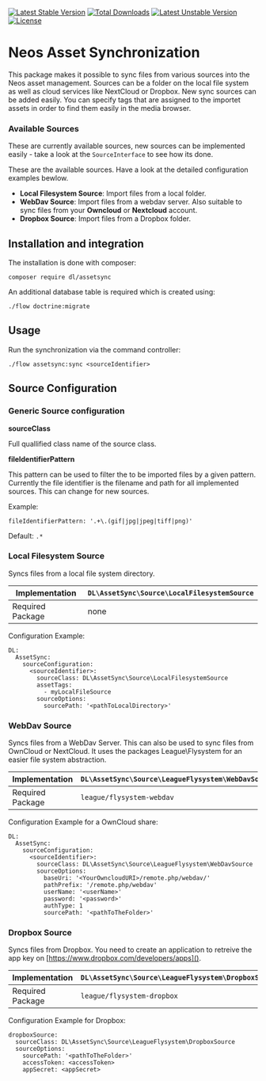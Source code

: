 [![Latest Stable Version](https://poser.pugx.org/dl/assetsync/v/stable)](https://packagist.org/packages/dl/assetsync) [![Total Downloads](https://poser.pugx.org/dl/assetsync/downloads)](https://packagist.org/packages/dl/assetsync) [![Latest Unstable Version](https://poser.pugx.org/dl/assetsync/v/unstable)](https://packagist.org/packages/dl/assetsync) [![License](https://poser.pugx.org/dl/assetsync/license)](https://packagist.org/packages/dl/assetsync)

# Neos Asset Synchronization

This package makes it possible to sync files from various sources into the Neos asset management. Sources can be a folder on the local file system as well as cloud services like NextCloud or Dropbox. New sync sources can be added easily. You can specify tags that are assigned to the importet assets in order to find them easily in the media browser.

### Available Sources
These are currently available sources, new sources can be implemented easily - take a look at the `SourceInterface` to see how its done. 

These are the available sources. Have a look at the detailed configuration examples bewlow.

- **Local Filesystem Source**: Import files from a local folder.
- **WebDav Source**: Import files from a webdav server. Also suitable to sync files from your **Owncloud** or **Nextcloud** account.
- **Dropbox Source**: Import files from a Dropbox folder.

## Installation and integration

The installation is done with composer: 

	composer require dl/assetsync

An additional database table is required which is created using:
    
    ./flow doctrine:migrate

## Usage

Run the synchronization via the command controller:

	./flow assetsync:sync <sourceIdentifier>

## Source Configuration

### Generic Source configuration

**sourceClass**

Full quallified class name of the source class.

**fileIdentifierPattern**

This pattern can be used to filter the to be imported files by a given pattern. Currently the file identifier is the filename and path for all implemented sources. 
This can change for new sources.

Example: 

    fileIdentifierPattern: '.+\.(gif|jpg|jpeg|tiff|png)'

Default: `.*`

### Local Filesystem Source

Syncs files from a local file system directory.

| Implementation   | `DL\AssetSync\Source\LocalFilesystemSource` |
|------------------|---------------------------------------------|
| Required Package | none                                        |

Configuration Example:

	DL:
	  AssetSync:
	    sourceConfiguration:
	      <sourceIdentifier>:
	        sourceClass: DL\AssetSync\Source\LocalFilesystemSource
	        assetTags:
	          - myLocalFileSource
	        sourceOptions:
	          sourcePath: '<pathToLocalDirectory>'

### WebDav Source

Syncs files from a WebDav Server. This can also be used to sync files from OwnCloud or NextCloud. It uses the packages League\Flysystem for an easier file system abstraction.

| Implementation   | `DL\AssetSync\Source\LeagueFlysystem\WebDavSource` |
|------------------|----------------------------------------------------|
| Required Package | `league/flysystem-webdav`                          |

Configuration Example for a OwnCloud share:

	DL:
	  AssetSync:
	    sourceConfiguration:
	      <sourceIdentifier>:
	        sourceClass: DL\AssetSync\Source\LeagueFlysystem\WebDavSource
	        sourceOptions:
	          baseUri: '<YourOwncloudURI>/remote.php/webdav/'
	          pathPrefix: '/remote.php/webdav'
	          userName: '<userName>'
	          password: '<password>'
	          authType: 1
	          sourcePath: '<pathToTheFolder>'
	          
### Dropbox Source

Syncs files from Dropbox. You need to create an application to retreive the app key on [https://www.dropbox.com/developers/apps]().

| Implementation   | `DL\AssetSync\Source\LeagueFlysystem\DropboxSource` |
|------------------|-----------------------------------------------------|
| Required Package | `league/flysystem-dropbox`                          |

Configuration Example for Dropbox:

	dropboxSource:
	  sourceClass: DL\AssetSync\Source\LeagueFlysystem\DropboxSource
	  sourceOptions:
	    sourcePath: '<pathToTheFolder>'
	    accessToken: <accessToken>
	    appSecret: <appSecret>
